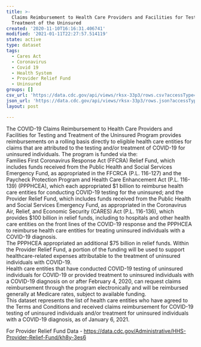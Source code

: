 ```yaml
---
title: >-
  Claims Reimbursement to Health Care Providers and Facilities for Testing and
  Treatment of the Uninsured
created: '2020-11-10T16:16:31.406741'
modified: '2021-01-11T22:27:57.514119'
state: active
type: dataset
tags:
  - Cares Act
  - Coronavirus
  - Covid 19
  - Health System
  - Provider Relief Fund
  - Uninsured
groups: []
csv_url: 'https://data.cdc.gov/api/views/rksx-33p3/rows.csv?accessType=DOWNLOAD'
json_url: 'https://data.cdc.gov/api/views/rksx-33p3/rows.json?accessType=DOWNLOAD'
layout: post

---
```

<p>The COVID-19 Claims Reimbursement to Health Care Providers and Facilities for Testing and Treatment of the Uninsured Program provides reimbursements on a rolling basis directly to eligible health care entities for claims that are attributed to the testing and/or treatment of COVID-19 for uninsured individuals. The program is funded via the:<br />
Families First Coronavirus Response Act (FFCRA) Relief Fund, which includes funds received from the Public Health and Social Services Emergency Fund, as appropriated in the FFCRCA (P.L. 116-127) and the Paycheck Protection Program and Health Care Enhancement Act (P.L. 116-139) (PPPHCEA), which each appropriated $1 billion to reimburse health care entities for conducting COVID-19 testing for the uninsured; and the Provider Relief Fund, which includes funds received from the Public Health and Social Services Emergency Fund, as appropriated in the Coronavirus Air, Relief, and Economic Security (CARES) Act (P.L. 116-136), which provides $100 billion in relief funds, including to hospitals and other health care entities on the front lines of the COVID-19 response and the PPPHCEA to reimburse health care entities for treating uninsured individuals with a COVID-19 diagnosis.<br />
The PPPHCEA appropriated an additional $75 billion in relief funds. Within the Provider Relief Fund, a portion of the funding will be used to support healthcare-related expenses attributable to the treatment of uninsured individuals with COVID-19.<br />
Health care entities that have conducted COVID-19 testing of uninsured individuals for COVID-19 or provided treatment to uninsured individuals with a COVID-19 diagnosis on or after February 4, 2020, can request claims reimbursement through the program electronically and will be reimbursed generally at Medicare rates, subject to available funding.<br />
This dataset represents the list of health care entities who have agreed to the Terms and Conditions and received claims reimbursement for COVID-19 testing of uninsured individuals and/or treatment for uninsured individuals with a COVID-19 diagnosis, as of January 6, 2021.</p>
<p>For Provider Relief Fund Data - <a href="https://data.cdc.gov/Administrative/HHS-Provider-Relief-Fund/kh8y-3es6">https://data.cdc.gov/Administrative/HHS-Provider-Relief-Fund/kh8y-3es6</a></p>

